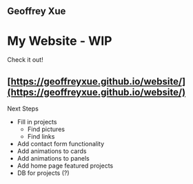 ## Geoffrey Xue
# My Website - WIP

Check it out!  

## [https://geoffreyxue.github.io/website/](https://geoffreyxue.github.io/website/)


Next Steps
- Fill in projects
    - Find pictures
    - Find links
- Add contact form functionality
- Add animations to cards
- Add animations to panels
- Add home page featured projects
- DB for projects (?)